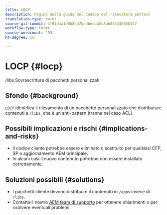 ```yaml
---
title: LOCP
description: Pagina della guida del codice del rilevatore pattern
translation-type: tm+mt
source-git-commit: 4f94d4a1e0b8eb7bedbedba2c8a683f34655b527
workflow-type: tm+mt
source-wordcount: '93'
ht-degree: 1%

---
```



# LOCP {#locp}

/libs Sovrascrittura di pacchetti personalizzati

## Sfondo {#background}

`LOCP` identifica il rilevamento di un pacchetto personalizzato che distribuisce contenuti a  `/libs`, che è un anti-pattern (tranne nel caso ACL).

## Possibili implicazioni e rischi {#implications-and-risks}

* Il codice cliente potrebbe essere eliminato o sostituito per qualsiasi CFP, SP o aggiornamento AEM principale.
* In alcuni casi il nuovo contenuto potrebbe non essere installato correttamente.

## Soluzioni possibili {#solutions}

* I pacchetti cliente devono distribuire il contenuto in `/apps` invece di `/libs`.
* Contatta il nostro [AEM team di supporto](https://helpx.adobe.com/enterprise/using/support-for-experience-cloud.html) per ottenere chiarimenti o per risolvere eventuali problemi.
